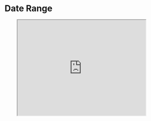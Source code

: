 # Date Range
<p align="center">
  <iframe width="420" height="315" src="https://imgur.com/5CqJBhI"></iframe>
</p>
